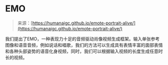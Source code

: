 <!--yml

category: 未分类

date: 2024-05-29 13:27:48

-->

# EMO

> 来源：[https://humanaigc.github.io/emote-portrait-alive/](https://humanaigc.github.io/emote-portrait-alive/)

我们提出了EMO，一种表现力十足的音频驱动肖像视频生成框架。输入单张参考图像和语音音频，例如说话和唱歌，我们的方法可以生成具有表情丰富的面部表情和各种头部姿势的语音化身视频，同时，我们可以根据输入视频的长度生成任意时长的视频。
